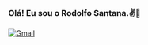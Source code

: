 

### Olá! Eu sou o Rodolfo Santana.✌️👋




[![Gmail](https://img.shields.io/badge/Gmail-D14836?style=for-the-badge&logo=gmail&logoColor=white)](href=mailto:rodolfodelimasantana@gmail.com)
